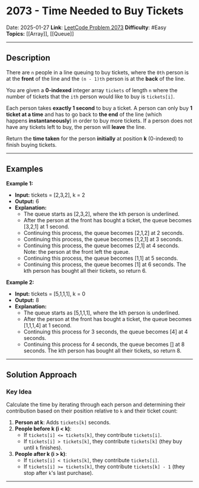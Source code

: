 # 2073 - Time Needed to Buy Tickets
Date: 2025-01-27
**Link**: [LeetCode Problem 2073](https://leetcode.com/problems/time-needed-to-buy-tickets/) 
**Difficulty**: #Easy  
**Topics:** [[Array]], [[Queue]]

---
## Description

There are `n` people in a line queuing to buy tickets, where the `0th` person is at the **front** of the line and the `(n - 1)th` person is at the **back** of the line.

You are given a **0-indexed** integer array `tickets` of length `n` where the number of tickets that the `ith` person would like to buy is `tickets[i]`.

Each person takes **exactly 1 second** to buy a ticket. A person can only buy **1 ticket at a time** and has to go back to **the end** of the line (which happens **instantaneously**) in order to buy more tickets. If a person does not have any tickets left to buy, the person will **leave** the line.

Return the **time taken** for the person **initially** at position **k** (0-indexed) to finish buying tickets.

---
## Examples

**Example 1:**
- **Input:** tickets = [2,3,2], k = 2
- **Output:** 6
- **Explanation:**
	- The queue starts as [2,3,2], where the kth person is underlined.
	- After the person at the front has bought a ticket, the queue becomes [3,2,1] at 1 second.
	- Continuing this process, the queue becomes [2,1,2] at 2 seconds.
	- Continuing this process, the queue becomes [1,2,1] at 3 seconds.
	- Continuing this process, the queue becomes [2,1] at 4 seconds. Note: the person at the front left the queue.
	- Continuing this process, the queue becomes [1,1] at 5 seconds.
	- Continuing this process, the queue becomes [1] at 6 seconds. The kth person has bought all their tickets, so return 6.

**Example 2:**
- **Input:** tickets = [5,1,1,1], k = 0
- **Output:** 8
- **Explanation:**
	- The queue starts as [5,1,1,1], where the kth person is underlined.
	- After the person at the front has bought a ticket, the queue becomes [1,1,1,4] at 1 second.
	- Continuing this process for 3 seconds, the queue becomes [4] at 4 seconds.
	- Continuing this process for 4 seconds, the queue becomes [] at 8 seconds. The kth person has bought all their tickets, so return 8.

---
## Solution Approach

### Key Idea
Calculate the time by iterating through each person and determining their contribution based on their position relative to `k` and their ticket count:
1. **Person at k**: Adds `tickets[k]` seconds.
2. **People before k (i < k)**:
   - If `tickets[i] <= tickets[k]`, they contribute `tickets[i]`.
   - If `tickets[i] > tickets[k]`, they contribute `tickets[k]` (they buy until `k` finishes).
3. **People after k (i > k)**:
   - If `tickets[i] < tickets[k]`, they contribute `tickets[i]`.
   - If `tickets[i] >= tickets[k]`, they contribute `tickets[k] - 1` (they stop after `k`'s last purchase).

---
